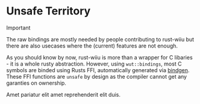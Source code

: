 # Unsafe Territory

> [!IMPORTANT]
> The raw bindings are mostly needed by people contributing to rust-wiiu but there are also usecases where the (current) features are not enough.

As you should know by now, rust-wiiu is more than a wrapper for C libaries - it is a whole rusty abstraction. However, using `wut::bindings`, most C symbols are binded using Rusts FFI, automatically generated via [bindgen](https://docs.rs/bindgen/latest/bindgen/). These FFI functions are `unsafe` by design as the compiler cannot get any garanties on ownership.

Amet pariatur elit amet reprehenderit elit duis.
